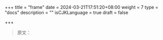 +++
title = "frame"
date = 2024-03-21T17:51:20+08:00
weight = 7
type = "docs"
description = ""
isCJKLanguage = true
draft = false

+++

> 原文：